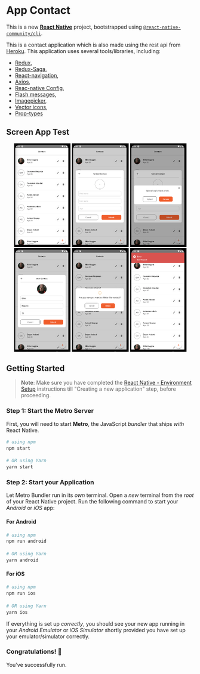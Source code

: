 # App Contact

This is a new [**React Native**](https://reactnative.dev) project, bootstrapped using [`@react-native-community/cli`](https://github.com/react-native-community/cli).

This is a contact application which is also made using the rest api from [Heroku](https://www.heroku.com/contact).
This application uses several tools/libraries, including:

- [Redux](https://redux.js.org/introduction/getting-started),
- [Redux-Saga](https://redux-saga.js.org/docs/introduction/GettingStarted),
- [React-navigation](https://reactnavigation.org/docs/redux-integration),
- [Axios](https://axios-http.com/docs/intro),
- [Reac-native Config](https://www.npmjs.com/package/react-native-config),
- [Flash messages](https://www.npmjs.com/package/react-native-flash-message),
- [Imagepicker](https://github.com/react-native-image-picker),
- [Vector icons](https://oblador.github.io/react-native-vector-icons),
- [Prop-types](https://www.npmjs.com/package/prop-types)

## Screen App Test

<p align="center">
    <img src="AppScreens/contact-list.png" width="30%"> 
    <img src="AppScreens/contact-add.png" width="30%"> 
    <img src="AppScreens/upload-img.png" width="30%" >
    <img src="AppScreens/contact-edit.png" width="30%" >
    <img src="AppScreens/toast-alert.png" width="30%" >
    <img src="AppScreens/submit-alert.png" width="30%" >
</p>

## Getting Started

> **Note**: Make sure you have completed the [React Native - Environment Setup](https://reactnative.dev/docs/environment-setup) instructions till "Creating a new application" step, before proceeding.

### Step 1: Start the Metro Server

First, you will need to start **Metro**, the JavaScript _bundler_ that ships _with_ React Native.

```bash
# using npm
npm start

# OR using Yarn
yarn start
```

### Step 2: Start your Application

Let Metro Bundler run in its _own_ terminal. Open a _new_ terminal from the _root_ of your React Native project. Run the following command to start your _Android_ or _iOS_ app:

#### For Android

```bash
# using npm
npm run android

# OR using Yarn
yarn android
```

#### For iOS

```bash
# using npm
npm run ios

# OR using Yarn
yarn ios
```

If everything is set up _correctly_, you should see your new app running in your _Android Emulator_ or _iOS Simulator_ shortly provided you have set up your emulator/simulator correctly.

### Congratulations! :tada:

You've successfully run.
